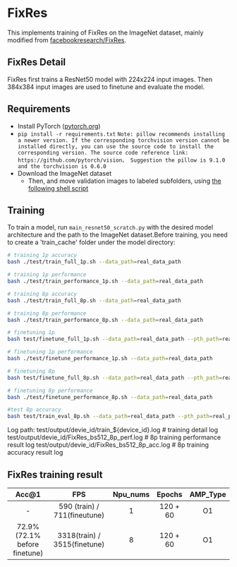 # FixRes

This implements training of FixRes on the ImageNet dataset, mainly modified from [facebookresearch/FixRes](https://github.com/facebookresearch/FixRes).

## FixRes Detail

FixRes first trains a ResNet50 model with 224x224 input images. Then 384x384 input images are used to finetune and evaluate the model.


## Requirements

- Install PyTorch ([pytorch.org](http://pytorch.org))
- `pip install -r requirements.txt`
  `Note: pillow recommends installing a newer version. If the corresponding torchvision version cannot be installed directly, you can use the source code to install the corresponding version. The source code reference link: https://github.com/pytorch/vision，
Suggestion the pillow is 9.1.0 and the torchvision is 0.6.0`
- Download the ImageNet dataset
    - Then, and move validation images to labeled subfolders, using [the following shell script](https://raw.githubusercontent.com/soumith/imagenetloader.torch/master/valprep.sh)

## Training

To train a model, run `main_resnet50_scratch.py` with the desired model architecture and the path to the ImageNet dataset.Before training, you need to create a 'train_cache' folder under the model directory:

```bash
# training 1p accuracy
bash ./test/train_full_1p.sh --data_path=real_data_path

# training 1p performance
bash ./test/train_performance_1p.sh --data_path=real_data_path

# training 8p accuracy
bash ./test/train_full_8p.sh --data_path=real_data_path

# training 8p performance
bash ./test/train_performance_8p.sh --data_path=real_data_path

# finetuning 1p 
bash test/finetune_full_1p.sh --data_path=real_data_path --pth_path=real_pre_train_model_path

# finetuning 1p performance
bash ./test/finetune_performance_1p.sh --data_path=real_data_path

# finetuning 8p 
bash test/finetune_full_8p.sh --data_path=real_data_path --pth_path=real_pre_train_model_path

# finetuning 8p performance
bash ./test/finetune_performance_8p.sh --data_path=real_data_path

#test 8p accuracy
bash test/train_eval_8p.sh --data_path=real_data_path --pth_path=real_pre_train_model_path

```

Log path:
    test/output/devie_id/train_${device_id}.log           # training detail log
    test/output/devie_id/FixRes_bs512_8p_perf.log         # 8p training performance result log
    test/output/devie_id/FixRes_bs512_8p_acc.log          # 8p training accuracy result log



## FixRes training result

| Acc@1    | FPS       | Npu_nums | Epochs   | AMP_Type |
| :------: | :------:  | :------: | :------: | :------: |
| -        | 590 (train) / 711(fineutune) | 1        | 120 + 60 | O1       |
| 72.9% (72.1% before finetune)    | 3318(train) / 3515(finetune) | 8        | 120 + 60 | O1       |